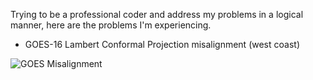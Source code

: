 Trying to be a professional coder and address my problems in a logical manner, here are the problems I'm experiencing.

* GOES-16 Lambert Conformal Projection misalignment (west coast)

![GOES Misalignment](https://github.com/MethaneRain/Weather-Jupyter-Notebooks/blob/master/GOES%20Satellite%20Maps/Issues/RESIZE_GOES_Misalignment.png)
